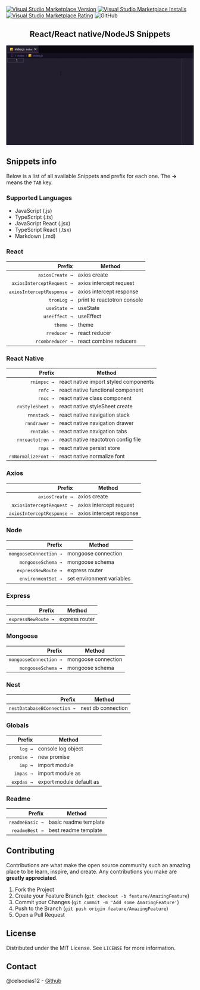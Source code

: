 [![Visual Studio Marketplace Version](https://img.shields.io/visual-studio-marketplace/v/celsodias12.react-node-snippets.svg?label=Visual%20Studio%20Marketplace)](https://marketplace.visualstudio.com/items?itemName=celsodias12.react-node-snippets)
[![Visual Studio Marketplace Installs](https://img.shields.io/visual-studio-marketplace/i/celsodias12.react-node-snippets.svg)](https://marketplace.visualstudio.com/items?itemName=celsodias12.react-node-snippets)
[![Visual Studio Marketplace Rating](https://img.shields.io/visual-studio-marketplace/r/celsodias12.react-node-snippets.svg)](https://marketplace.visualstudio.com/items?itemName=celsodias12.react-node-snippets)
![GitHub](https://img.shields.io/github/license/celsodias12/vscode-react-node-snippets)

<!-- PROJECT LOGO -->
<p align="center">
  <h2 align="center">React/React native/NodeJS Snippets</h2>
</p>

![Show snippets](https://raw.githubusercontent.com/celsodias12/vscode-react-node-snippets/master/images/example.gif)

## Snippets info

Below is a list of all available Snippets and prefix for each one. The **→** means the `TAB` key.
<br/>

### Supported Languages

- JavaScript (.js)
- TypeScript (.ts)
- JavaScript React (.jsx)
- TypeScript React (.tsx)
- Markdown (.md)

### React

|                     Prefix | Method                      |
| -------------------------: | --------------------------- |
|            `axiosCreate →` | axios create                |
|  `axiosInterceptRequest →` | axios intercept request     |
| `axiosInterceptResponse →` | axios intercept response    |
|                `tronLog →` | print to reactotron console |
|               `useState →` | useState                    |
|              `useEffect →` | useEffect                   |
|                  `theme →` | theme                       |
|               `rreducer →` | react reducer               |
|           `rcombreducer →` | react combine reducers      |

### React Native

|              Prefix | Method                                |
| ------------------: | ------------------------------------- |
|         `rnimpsc →` | react native import styled components |
|            `rnfc →` | react native functional component     |
|            `rncc →` | react native class component          |
|    `rnStyleSheet →` | react native styleSheet create        |
|        `rnnstack →` | react native navigation stack         |
|       `rnndrawer →` | react native navigation drawer        |
|         `rnntabs →` | react native navigation tabs          |
|    `rnreactotron →` | react native reactotron config file   |
|            `rnps →` | react native persist store            |
| `rnNormalizeFont →` | react native normalize font           |

### Axios

|                     Prefix | Method                   |
| -------------------------: | ------------------------ |
|            `axiosCreate →` | axios create             |
|  `axiosInterceptRequest →` | axios intercept request  |
| `axiosInterceptResponse →` | axios intercept response |

### Node

|                 Prefix | Method                    |
| ---------------------: | ------------------------- |
| `mongooseConnection →` | mongoose connection       |
|     `mongooseSchema →` | mongoose schema           |
|    `expressNewRoute →` | express router            |
|     `environmentSet →` | set environment variables |

### Express

|              Prefix | Method         |
| ------------------: | -------------- |
| `expressNewRoute →` | express router |

### Mongoose

|                 Prefix | Method              |
| ---------------------: | ------------------- |
| `mongooseConnection →` | mongoose connection |
|     `mongooseSchema →` | mongoose schema     |

### Nest

|                      Prefix | Method             |
| --------------------------: | ------------------ |
| `nestDatabaseBConnection →` | nest db connection |

### Globals

|      Prefix | Method                   |
| ----------: | ------------------------ |
|     `log →` | console log object       |
| `promise →` | new promise              |
|     `imp →` | import module            |
|   `impas →` | import module as         |
|  `expdas →` | export module default as |

### Readme

|          Prefix | Method                |
| --------------: | --------------------- |
| `readmeBasic →` | basic readme template |
|  `readmeBest →` | best readme template  |

<!-- CONTRIBUTING -->

## Contributing

Contributions are what make the open source community such an amazing place to be learn, inspire, and create. Any contributions you make are **greatly appreciated**.

1. Fork the Project
2. Create your Feature Branch (`git checkout -b feature/AmazingFeature`)
3. Commit your Changes (`git commit -m 'Add some AmazingFeature'`)
4. Push to the Branch (`git push origin feature/AmazingFeature`)
5. Open a Pull Request

<!-- LICENSE -->

## License

Distributed under the MIT License. See `LICENSE` for more information.

<!-- CONTACT -->

## Contact

@celsodias12 - [Github](https://github.com/celsodias12)
